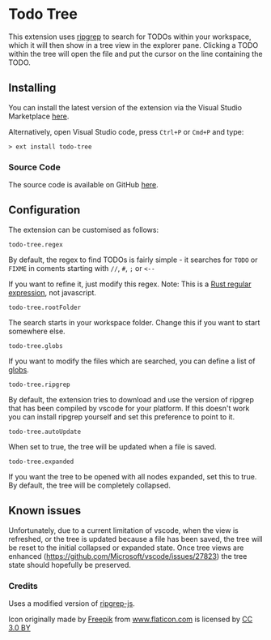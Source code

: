 # Todo Tree

This extension uses <a href="https://github.com/BurntSushi/ripgrep">ripgrep</a> to search for TODOs within your workspace, which it will then show in a tree view in the explorer pane. Clicking a TODO within the tree will open the file and put the cursor on the line containing the TODO.

## Installing

You can install the latest version of the extension via the Visual Studio Marketplace [here](https://marketplace.visualstudio.com/items?itemName=Gruntfuggly.todo-tree).

Alternatively, open Visual Studio code, press `Ctrl+P` or `Cmd+P` and type:

    > ext install todo-tree

### Source Code

The source code is available on GitHub [here](https://github.com/Gruntfuggly/todo-tree).

## Configuration

The extension can be customised as follows:

`todo-tree.regex`

By default, the regex to find TODOs is fairly simple - it searches for `TODO` or `FIXME` in coments starting with `//`, `#`, `;` or `<--`

If you want to refine it, just modify this regex. Note: This is a <a href="https://doc.rust-lang.org/regex/regex/index.html>">Rust regular expression</a>, not javascript.

`todo-tree.rootFolder`

The search starts in your workspace folder. Change this if you want to start somewhere else.

`todo-tree.globs`

If you want to modify the files which are searched, you can define a list of <a href="https://www.npmjs.com/package/glob">globs</a>.

`todo-tree.ripgrep`

By default, the extension tries to download and use the version of ripgrep that has been compiled by vscode for your platform. If this doesn't work you can install ripgrep yourself and set this preference to point to it.

`todo-tree.autoUpdate`

When set to true, the tree will be updated when a file is saved.

`todo-tree.expanded`

If you want the tree to be opened with all nodes expanded, set this to true. By default, the tree will be completely collapsed.

## Known issues

Unfortunately, due to a current limitation of vscode, when the view is refreshed, or the tree is updated because a file has been saved, the tree will be reset to the initial collapsed or expanded state. Once tree views are enhanced (https://github.com/Microsoft/vscode/issues/27823) the tree state should hopefully be preserved.

### Credits

Uses a modified version of <a href="https://www.npmjs.com/package/ripgrep-js">ripgrep-js</a>.

<div>Icon originally made by <a href="http://www.freepik.com" title="Freepik">Freepik</a> from <a href="https://www.flaticon.com/" title="Flaticon">www.flaticon.com</a> is licensed by <a href="http://creativecommons.org/licenses/by/3.0/" title="Creative Commons BY 3.0" target="_blank">CC 3.0 BY</a></div>
